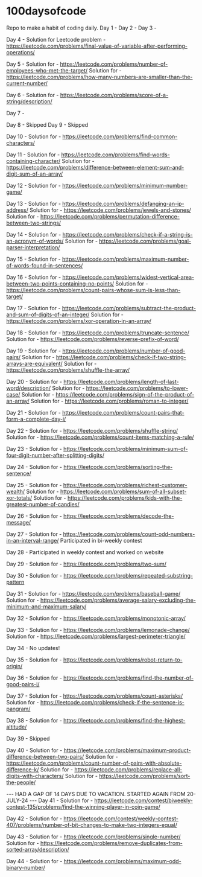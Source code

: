 # 100daysofcode
Repo to make a habit of coding daily.
Day 1 - 
Day 2 - 
Day 3 - 

Day 4 - Solution for Leetcode problem - https://leetcode.com/problems/final-value-of-variable-after-performing-operations/

Day 5 - Solution for - https://leetcode.com/problems/number-of-employees-who-met-the-target/
        Solution for - https://leetcode.com/problems/how-many-numbers-are-smaller-than-the-current-number/

Day 6 - Solution for - https://leetcode.com/problems/score-of-a-string/description/

Day 7 - 

Day 8 - Skipped
Day 9 - Skipped

Day 10 - Solution for - https://leetcode.com/problems/find-common-characters/

Day 11 - Solution for - https://leetcode.com/problems/find-words-containing-character/
         Solution for - https://leetcode.com/problems/difference-between-element-sum-and-digit-sum-of-an-array/

Day 12 - Solution for - https://leetcode.com/problems/minimum-number-game/

Day 13 - Solution for - https://leetcode.com/problems/defanging-an-ip-address/
        Solution for - https://leetcode.com/problems/jewels-and-stones/
        Solution for - https://leetcode.com/problems/permutation-difference-between-two-strings/

Day 14 - Solution for - https://leetcode.com/problems/check-if-a-string-is-an-acronym-of-words/
        Solution for - https://leetcode.com/problems/goal-parser-interpretation/

Day 15 - Solution for - https://leetcode.com/problems/maximum-number-of-words-found-in-sentences/

Day 16 - Solution for - https://leetcode.com/problems/widest-vertical-area-between-two-points-containing-no-points/
        Solution for - https://leetcode.com/problems/count-pairs-whose-sum-is-less-than-target/

Day 17 - Solution for - https://leetcode.com/problems/subtract-the-product-and-sum-of-digits-of-an-integer/
        Solution for - https://leetcode.com/problems/xor-operation-in-an-array/

Day 18 - Solution for - https://leetcode.com/problems/truncate-sentence/
        Solution for - https://leetcode.com/problems/reverse-prefix-of-word/

Day 19 - Solution for - https://leetcode.com/problems/number-of-good-pairs/
        Solution for - https://leetcode.com/problems/check-if-two-string-arrays-are-equivalent/
        Solution for - https://leetcode.com/problems/shuffle-the-array/

Day 20 - Solution for - https://leetcode.com/problems/length-of-last-word/description/
        Solution for - https://leetcode.com/problems/to-lower-case/
        Solution for - https://leetcode.com/problems/sign-of-the-product-of-an-array/
        Solution for - https://leetcode.com/problems/roman-to-integer/

Day 21 - Solution for - https://leetcode.com/problems/count-pairs-that-form-a-complete-day-i/

Day 22 - Solution for - https://leetcode.com/problems/shuffle-string/
        Solution for - https://leetcode.com/problems/count-items-matching-a-rule/

Day 23 - Solution for - https://leetcode.com/problems/minimum-sum-of-four-digit-number-after-splitting-digits/

Day 24 - Solution for - https://leetcode.com/problems/sorting-the-sentence/

Day 25 - Solution for - https://leetcode.com/problems/richest-customer-wealth/
        Solution for - https://leetcode.com/problems/sum-of-all-subset-xor-totals/
        Solution for - https://leetcode.com/problems/kids-with-the-greatest-number-of-candies/

Day 26 - Solution for - https://leetcode.com/problems/decode-the-message/

Day 27 - Solution for - https://leetcode.com/problems/count-odd-numbers-in-an-interval-range/
        Participated in bi-weekly contest

Day 28 - Participated in weekly contest and worked on website

Day 29 - Solution for - https://leetcode.com/problems/two-sum/

Day 30 - Solution for - https://leetcode.com/problems/repeated-substring-pattern

Day 31 - Solution for - https://leetcode.com/problems/baseball-game/
        Solution for - https://leetcode.com/problems/average-salary-excluding-the-minimum-and-maximum-salary/

Day 32 - Solution for - https://leetcode.com/problems/monotonic-array/

Day 33 - Solution for - https://leetcode.com/problems/lemonade-change/
        Solution for - https://leetcode.com/problems/largest-perimeter-triangle/

Day 34 - No updates! 

Day 35 - Solution for - https://leetcode.com/problems/robot-return-to-origin/

Day 36 - Solution for  - https://leetcode.com/problems/find-the-number-of-good-pairs-i/

Day 37 - Solution for - https://leetcode.com/problems/count-asterisks/
        Solution for - https://leetcode.com/problems/check-if-the-sentence-is-pangram/

Day 38 - Solution for - https://leetcode.com/problems/find-the-highest-altitude/

Day 39 - Skipped

Day 40 - Solution for - https://leetcode.com/problems/maximum-product-difference-between-two-pairs/
        Solution for - https://leetcode.com/problems/count-number-of-pairs-with-absolute-difference-k/
        Solution for - https://leetcode.com/problems/replace-all-digits-with-characters/
        Solution for - https://leetcode.com/problems/sort-the-people/

--- HAD A GAP OF 14 DAYS DUE TO VACATION. STARTED AGAIN FROM 20-JULY-24 ---
Day 41 - Solution for - https://leetcode.com/contest/biweekly-contest-135/problems/find-the-winning-player-in-coin-game/

Day 42 - Solution for - https://leetcode.com/contest/weekly-contest-407/problems/number-of-bit-changes-to-make-two-integers-equal/

Day 43 - Solution for - https://leetcode.com/problems/single-number/
        Solution for - https://leetcode.com/problems/remove-duplicates-from-sorted-array/description/

Day 44 - Solution for - https://leetcode.com/problems/maximum-odd-binary-number/
